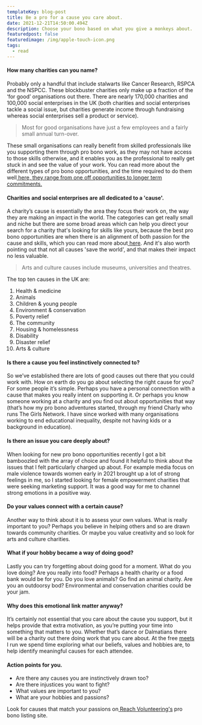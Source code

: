 ```yaml
---
templateKey: blog-post
title: Be a pro for a cause you care about.
date: 2021-12-21T14:50:00.494Z
description: Choose your bono based on what you give a monkeys about.
featuredpost: false
featuredimage: /img/apple-touch-icon.png
tags:
  - read
---
```

#### How many charities can you name?

Probably only a handful that include stalwarts like Cancer Research, RSPCA and the NSPCC. These blockbuster charities only make up a fraction of the ‘for good’ organisations out there. There are nearly 170,000 charities and 100,000 social enterprises in the UK (both charities and social enterprises tackle a social issue, but charities generate income through fundraising whereas social enterprises sell a product or service). 

> Most for good organisations have just a few employees and a fairly small annual turn-over. 

These small organisations can really benefit from skilled professionals like you supporting them through pro bono work, as they may not have access to those skills otherwise, and it enables you as the professional to really get stuck in and see the value of your work. You can read more about the different types of pro bono opportunities, and the time required to do them well[ here, they range from one off opportunities to longer term commitments.](https://skillingtime.co.uk/blog/2016-12-17-making-time-to-do-good/)

#### Charities and social enterprises are all dedicated to a 'cause'.

A charity’s cause is essentially the area they focus their work on, the way they are making an impact in the world. The categories can get really small and niche but there are some broad areas which can help you direct your search for a charity that's looking for skills like yours, because the best pro bono opportunities are when there is an alignment of both passion for the cause and skills, which you can read more about[ here](https://skillingtime.co.uk/blog/2017-01-04-your-professional-skills-are-so-valuable/). And it's also worth pointing out that not all causes 'save the world', and that makes their impact no less valuable. 

> Arts and culture causes include museums, universities and theatres.

The top ten causes in the UK are:

1. Health & medicine
2. Animals
3. Children & young people
4. Environment & conservation
5. Poverty relief
6. The community
7. Housing & homelessness
8. Disability
9. Disaster relief
10. Arts & culture

#### Is there a cause you feel instinctively connected to?

So we’ve established there are lots of good causes out there that you could work with. How on earth do you go about selecting the right cause for you? For some people it’s simple. Perhaps you have a personal connection with a cause that makes you really intent on supporting it. Or perhaps you know someone working at a charity and you find out about opportunities that way (that’s how my pro bono adventures started, through my friend Charly who runs The Girls Network. I have since worked with many organisations working to end educational inequality, despite not having kids or a background in education).

#### Is there an issue you care deeply about?

When looking for new pro bono opportunities recently I got a bit bamboozled with the array of choice and found it helpful to think about the issues that I felt particularly charged up about. For example media focus on male violence towards women early in 2021 brought up a lot of strong feelings in me, so I started looking for female empowerment charities that were seeking marketing support. It was a good way for me to channel strong emotions in a positive way.

#### Do your values connect with a certain cause?

Another way to think about it is to assess your own values. What is really important to you? Perhaps you believe in helping others and so are drawn towards community charities. Or maybe you value creativity and so look for arts and culture charities. 

#### What if your hobby became a way of doing good?

Lastly you can try forgetting about doing good for a moment. What do you love doing? Are you really into food? Perhaps a health charity or a food bank would be for you. Do you love animals? Go find an animal charity. Are you an outdoorsy bod? Environmental and conservation charities could be your jam.

#### Why does this emotional link matter anyway?

It’s certainly not essential that you care about the cause you support, but it helps provide that extra motivation, as you’re putting your time into something that matters to you. Whether that’s dance or Dalmatians there will be a charity out there doing work that you care about. At the free [meets ](https://skillingtime.co.uk/meet)I run we spend time exploring what our beliefs, values and hobbies are, to help identify meaningful causes for each attendee.

#### Action points for you.

* Are there any causes you are instinctively drawn too?
* Are there injustices you want to fight?
* What values are important to you?
* What are your hobbies and passions?

Look for causes that match your passions on[ Reach Volunteering's](https://reachvolunteering.org.uk) pro bono listing site.
